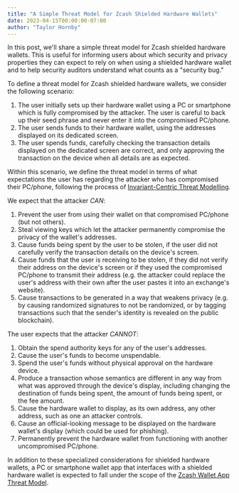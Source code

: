 ```yaml
---
title: "A Simple Threat Model for Zcash Shielded Hardware Wallets"
date: 2023-04-15T00:00:00-07:00
author: "Taylor Hornby"
---
```


In this post, we'll share a simple threat model for Zcash shielded hardware
wallets. This is useful for informing users about which security and privacy
properties they can expect to rely on when using a shielded hardware wallet and
to help security auditors understand what counts as a "security bug."

To define a threat model for Zcash shielded hardware wallets, we consider the
following scenario:

1. The user initially sets up their hardware wallet using a PC or smartphone
which is fully compromised by the attacker. The user is careful to back up their
seed phrase and never enter it into the compromised PC/phone.
2. The user sends funds to their hardware wallet, using the addresses displayed
on its dedicated screen.
3. The user spends funds, carefully checking the transaction details displayed
on the dedicated screen are correct, and only approving the transaction on the
device when all details are as expected.

Within this scenario, we define the threat model in terms of what expectations
the user has regarding the attacker who has compromised their PC/phone,
following the process of [Invariant-Centric Threat
Modelling](https://github.com/defuse/ictm).

We expect that the attacker *CAN*:

1. Prevent the user from using their wallet on that compromised PC/phone (but not
others).
2. Steal viewing keys which let the attacker permanently compromise the privacy
of the wallet's addresses.
3. Cause funds being spent by the user to be stolen, if the user did not
carefully verify the transaction details on the device's screen.
4. Cause funds that the user is receiving to be stolen, if they did not verify
their address on the device's screen or if they used the compromised PC/phone to
transmit their address (e.g. the attacker could replace the user's address with
their own after the user pastes it into an exchange's website).
5. Cause transactions to be generated in a way that weakens privacy (e.g.  by
causing randomized signatures to not be randomized, or by tagging transactions
such that the sender's identity is revealed on the public blockchain).

The user expects that the attacker *CANNOT*:

1. Obtain the spend authority keys for any of the user's addresses.
2. Cause the user's funds to become unspendable.
3. Spend the user's funds without physical approval on the hardware device.
4. Produce a transaction whose semantics are different in any way from what was approved through the device's display, including changing the destination of funds being spent, the amount of funds being spent, or the fee amount.
5. Cause the hardware wallet to display, as its own address, any other address, such as one an attacker controls.
6. Cause an official-looking message to be displayed on the hardware wallet's display (which could be used for phishing).
7. Permanently prevent the hardware wallet from functioning with another uncompromised PC/phone.

In addition to these specialized considerations for shielded hardware wallets, a
PC or smartphone wallet app that interfaces with a shielded hardware wallet is
expected to fall under the scope of the [Zcash Wallet App Threat
Model](https://zcash.readthedocs.io/en/latest/rtd_pages/wallet_threat_model.html).
